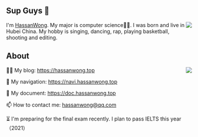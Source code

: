 ## Sup Guys 👋

<img align="right" src="https://count.getloli.com/get/@:hassanblog?theme=rule34">I'm [HassanWong](https://hassanwong.top). My major is computer science👨‍💻. I was born and live in Hubei China. My hobby is singing, dancing, rap, playing basketball, shooting and editing.

## About
<img align="right" src="https://github-readme-stats.vercel.app/api?username=hassanblog&theme=cobalt&show_icons=true&count_private=true">👨‍💻 My blog: https://hassanwong.top

🚀 My navigation: https://navi.hassanwong.top

📃 My document: https://doc.hassanwong.top

📫 How to contact me: hassanwong@qq.com

⏳ I'm preparing for the final exam recently. I plan to pass IELTS this year（2021）
